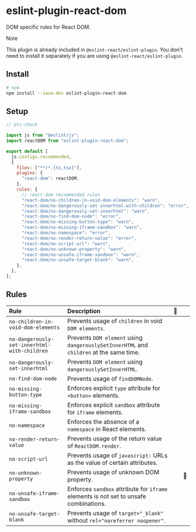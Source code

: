 # eslint-plugin-react-dom

DOM specific rules for React DOM.

> [!NOTE]
> This plugin is already included in `@eslint-react/eslint-plugin`. You don't need to install it separately if you are using `@eslint-react/eslint-plugin`.

## Install

```sh
# npm
npm install --save-dev eslint-plugin-react-dom
```

## Setup

```js
// @ts-check

import js from "@eslint/js";
import reactDOM from "eslint-plugin-react-dom";

export default [
  js.configs.recommended,
  {
    files: ["**/*.{ts,tsx}"],
    plugins: {
      "react-dom": reactDOM,
    },
    rules: {
      // react-dom recommended rules
      "react-dom/no-children-in-void-dom-elements": "warn",
      "react-dom/no-dangerously-set-innerhtml-with-children": "error",
      "react-dom/no-dangerously-set-innerhtml": "warn",
      "react-dom/no-find-dom-node": "error",
      "react-dom/no-missing-button-type": "warn",
      "react-dom/no-missing-iframe-sandbox": "warn",
      "react-dom/no-namespace": "error",
      "react-dom/no-render-return-value": "error",
      "react-dom/no-script-url": "warn",
      "react-dom/no-unknown-property": "warn",
      "react-dom/no-unsafe-iframe-sandbox": "warn",
      "react-dom/no-unsafe-target-blank": "warn",
    },
  },
];
```

## Rules

| Rule                                         | Description                                                                             | 💭  |     |
| :------------------------------------------- | :-------------------------------------------------------------------------------------- | :-: | :-: |
| `no-children-in-void-dom-elements`           | Prevents usage of `children` in void `DOM elements`.                                    |     |     |
| `no-dangerously-set-innerhtml-with-children` | Prevents `DOM element` using `dangerouslySetInnerHTML` and `children` at the same time. |     |     |
| `no-dangerously-set-innerhtml`               | Prevents `DOM element` using `dangerouslySetInnerHTML`.                                 |     |     |
| `no-find-dom-node`                           | Prevents usage of `findDOMNode`.                                                        |     |     |
| `no-missing-button-type`                     | Enforces explicit `type` attribute for `<button>` elements.                             |     |     |
| `no-missing-iframe-sandbox`                  | Enforces explicit `sandbox` attribute for `iframe` elements.                            |     |     |
| `no-namespace`                               | Enforces the absence of a `namespace` in React elements.                                |     |     |
| `no-render-return-value`                     | Prevents usage of the return value of `ReactDOM.render`.                                |     |     |
| `no-script-url`                              | Prevents usage of `javascript:` URLs as the value of certain attributes.                |     |     |
| `no-unknown-property`                        | Prevents usage of unknown DOM property.                                                 |     | 🔧  |
| `no-unsafe-iframe-sandbox`                   | Enforces `sandbox` attribute for `iframe` elements is not set to unsafe combinations.   |     |     |
| `no-unsafe-target-blank`                     | Prevents usage of `target="_blank"` without `rel="noreferrer noopener"`.                |     |     |
